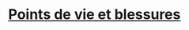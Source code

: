﻿---
!LinkItem
Link: l5r_hitpoints_hd.md
NameLink: <!--NameLink-->[Points de vie et blessures](hd_l5r_hitpoints.md)<!--/NameLink-->
Id: l5r_index_hd.md#points-de-vie-et-blessures
ParentLink: l5r_index_hd.md#les-cinq-royaumes--les-règles-spécifiques
Name: Points de vie et blessures
ParentName: 'Les Cinq Royaumes : Les règles spécifiques'
Attributes: {}
AttributesDictionary: >+
  {}

---




# [Points de vie et blessures](hd_l5r_hitpoints.md)



